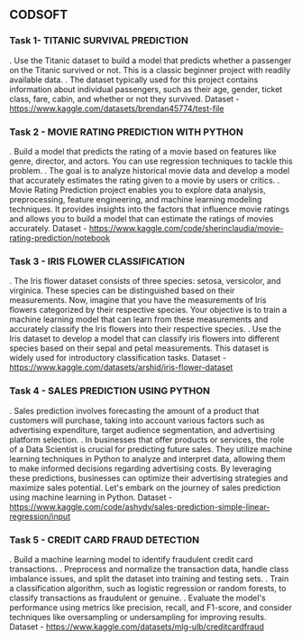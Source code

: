 ## CODSOFT

### Task 1- TITANIC SURVIVAL PREDICTION
. Use the Titanic dataset to build a model that predicts whether a passenger on the Titanic survived or not. This is a classic beginner project with readily available data.
. The dataset typically used for this project contains information about individual passengers, such as their age, gender, ticket class, fare, cabin, and whether or not they survived.
Dataset - https://www.kaggle.com/datasets/brendan45774/test-file

### Task 2 - MOVIE RATING PREDICTION WITH PYTHON
. Build a model that predicts the rating of a movie based on features like genre, director, and actors. You can use regression techniques to tackle this problem.
. The goal is to analyze historical movie data and develop a model that accurately estimates the rating given to a movie by users or critics.
. Movie Rating Prediction project enables you to explore data analysis, preprocessing, feature engineering, and machine learning modeling techniques. It provides insights into the factors that influence movie ratings and allows you to build a model that can estimate the ratings of movies accurately.
Dataset - https://www.kaggle.com/code/sherinclaudia/movie-rating-prediction/notebook

### Task 3 - IRIS FLOWER CLASSIFICATION
. The Iris flower dataset consists of three species: setosa, versicolor, and virginica. These species can be distinguished based on their measurements. Now, imagine that you have the measurements of Iris flowers categorized by their respective species. Your objective is to train a machine learning model that can learn from these measurements and accurately classify the Iris flowers into their respective species.
. Use the Iris dataset to develop a model that can classify iris flowers into different species based on their sepal and petal measurements. This dataset is widely used for introductory classification tasks.
Dataset - https://www.kaggle.com/datasets/arshid/iris-flower-dataset

### Task 4 - SALES PREDICTION USING PYTHON
. Sales prediction involves forecasting the amount of a product that customers will purchase, taking into account various factors such as advertising expenditure, target audience segmentation, and advertising platform selection.
. In businesses that offer products or services, the role of a Data Scientist is crucial for predicting future sales. They utilize machine learning techniques in Python to analyze and interpret data, allowing them to make informed decisions regarding advertising costs. By leveraging these predictions, businesses can optimize their
advertising strategies and maximize sales potential. Let's embark on the journey of sales prediction using machine learning in Python.
Dataset - https://www.kaggle.com/code/ashydv/sales-prediction-simple-linear-regression/input

### Task 5 - CREDIT CARD FRAUD DETECTION
. Build a machine learning model to identify fraudulent credit card transactions.
. Preprocess and normalize the transaction data, handle class imbalance issues, and split the dataset into training and testing sets.
. Train a classification algorithm, such as logistic regression or random forests, to classify transactions as fraudulent or genuine.
. Evaluate the model's performance using metrics like precision, recall, and F1-score, and consider techniques like oversampling or undersampling for improving results.
Dataset - https://www.kaggle.com/datasets/mlg-ulb/creditcardfraud



